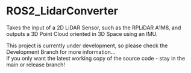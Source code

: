 # ROS2_LidarConverter
Takes the input of a 2D LiDAR Sensor, such as the RPLiDAR A1M8, and outputs a 3D Point Cloud oriented in 3D Space using an IMU.  

This project is currently under development, so please check the Development Branch for more information...  
If you only want the latest working copy of the source code - stay in the main or release branch!
